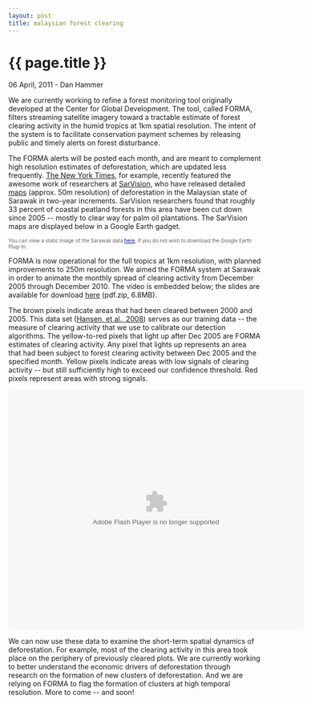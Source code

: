 ```yaml
---
layout: post
title: malaysian forest clearing
---
```


{{ page.title }}
================

<p class="meta">06 April, 2011 - Dan Hammer</p>

We are currently working to refine a forest monitoring tool originally
developed at the Center for Global Development.  The tool, called
FORMA, filters streaming satellite imagery toward a tractable estimate
of forest clearing activity in the humid tropics at 1km spatial
resolution.  The intent of the system is to facilitate conservation
payment schemes by releasing public and timely alerts on forest
disturbance.  

The FORMA alerts will be posted each month, and are meant to
complement high resolution estimates of deforestation, which are
updated less frequently.  [The New York Times](http://goo.gl/kq286),
for example, recently featured the awesome work of researchers at
[SarVision](http://www.sarvision.nl/), who have released detailed
[maps](http://goo.gl/yQfQQ) (approx. 50m resolution) of deforestation
in the Malaysian state of Sarawak in two-year increments.  SarVision
researchers found that roughly 33 percent of coastal peatland forests
in this area have been cut down since 2005 -- mostly to clear way for
palm oil plantations.  The SarVision maps are displayed below in a
Google Earth gadget.
 
<font color="#606060" size="1">You can view a static image of the
Sarawak data [<font
color="0000FF">here</font>](http://dl.dropbox.com/u/5365589/sarawak-sarvision.png),
if you do not wish to download the Google Earth Plug-In.</font>
<script src="http://www.gmodules.com/ig/ifr?url=http://code.google.com/apis/kml/embed/embedkmlgadget.xml&amp;up_kml_url=http%3A%2F%2Fdl.dropbox.com%2Fu%2F5365589%2Fkml%2Ftmp.kml&amp;up_view_mode=earth&amp;up_earth_2d_fallback=0&amp;up_earth_fly_from_space=1&amp;up_earth_show_nav_controls=1&amp;up_earth_show_buildings=0&amp;up_earth_show_terrain=1&amp;up_earth_show_roads=1&amp;up_earth_show_borders=1&amp;up_earth_sphere=earth&amp;up_maps_zoom_out=0&amp;up_maps_default_type=satellite&amp;synd=open&amp;w=579&amp;h=400&amp;title=&amp;border=%23ffffff%7C3px%2C1px+solid+%23999999&amp;output=js"></script>

FORMA is now operational for the full tropics at 1km resolution, with
planned improvements to 250m resolution.  We aimed the FORMA system at
Sarawak in order to animate the monthly spread of clearing activity
from December 2005 through December 2010.  The video is embedded
below; the slides are available for download
[here](http://dl.dropbox.com/u/5365589/sarawak.pdf.zip) (pdf.zip,
6.8MB).  

The brown pixels indicate areas that had been cleared between 2000 and
2005.  This data set ([Hansen, et al., 2008](http://goo.gl/HqvCW)) serves as
our training data -- the measure of clearing activity that we use to
calibrate our detection algorithms.  The yellow-to-red pixels that
light up after Dec 2005 are FORMA estimates of clearing
activity.  Any pixel that lights up represents an area that had been
subject to forest clearing activity between Dec 2005 and the specified
month.  Yellow pixels indicate areas with low signals of clearing
activity -- but still sufficiently high to exceed our confidence
threshold.  Red pixels represent areas with strong signals.  

<object width="589" height="480" id="player"><param name="movie"
value="http://www.authorstream.com/player.swf?p=939674_634376370339997500&pt=3"
/><param name="allowfullscreen" value="true" /><param
name="allowScriptAccess" value="always"/><embed
src="http://www.authorstream.com/player.swf?p=939674_634376370339997500&pt=3"
type="application/x-shockwave-flash" allowscriptaccess="always"
allowfullscreen="true" width="589" height="480"></embed></object>

We can now use these data to examine the short-term spatial dynamics
of deforestation.  For example, most of the clearing activity in this
area took place on the periphery of previously cleared plots.  We are
currently working to better understand the economic drivers of
deforestation through research on the formation of new clusters of
deforestation.  And we are relying on FORMA to flag the formation of
clusters at high temporal resolution.  More to come -- and soon!

